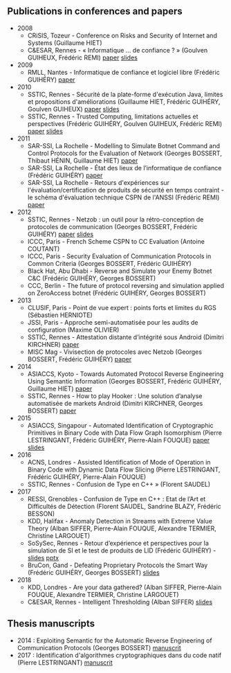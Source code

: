 ## Publications in conferences and papers

* 2008
  * CRiSIS, Tozeur - Conference on Risks and Security of Internet and Systems (Guillaume HIET)
  * C&ESAR, Rennes - « Informatique … de confiance ? » (Goulven GUIHEUX, Frédéric REMI) [paper](documents/2008_CESAR_Amossys_article_TPM.pdf) [slides](documents/2008_CESAR_Amossys_presentation_TPM.pps)
* 2009
  * RMLL, Nantes - Informatique de confiance et logiciel libre (Frédéric GUIHÉRY) [paper](documents/2009_RMLL_Amossys_presentation_TPM.pdf)
* 2010
  * SSTIC, Rennes - Sécurité de la plate-forme d'exécution Java, limites et propositions d'améliorations (Guillaume HIET, Frédéric GUIHÉRY, Goulven GUIHEUX) [paper](documents/2010_SSTIC_Securite_plateforme_execution_java_limitations_propositions_ameliorations.pdf) [slides](documents/2010_SSTIC_Securite_plateforme_execution_java_limitations_ameliorations_slides.pdf)
  * SSTIC, Rennes - Trusted Computing, limitations actuelles et perspectives (Frédéric GUIHÉRY, Goulven GUIHEUX, Frédéric REMI) [paper](documents/2010_SSTIC_Trusted_computing_limitations_perspectives.pdf) [slides](documents/2010_SSTIC_Trusted_computing_limitations_perspectives_slides.pdf)
* 2011
  * SAR-SSI, La Rochelle - Modelling to Simulate Botnet Command and Control Protocols for the Evaluation of Network (Georges BOSSERT, Thibaut HÉNIN, Guillaume HIET) [paper](documents/2011_SARSSI_Modelisation_Botnet_Pour_Simulation-article.pdf)
  * SAR-SSI, La Rochelle - État des lieux de l’informatique de confiance (Frédéric GUIHÉRY) [paper](documents/2011_SAR-SSI_Informatique_de_confiance.pdf)
  * SAR-SSI, La Rochelle - Retours d'expériences sur l'évaluation/certification de produits de sécurité en temps contraint - le schéma d'évaluation technique CSPN de l'ANSSI (Frédéric REMI) [paper](documents/2011_SAR-SSI_CSPN_FEEDBACK.pdf)
* 2012
  * SSTIC, Rennes - Netzob : un outil pour la rétro-conception de protocoles de communication (Georges BOSSERT, Frédéric GUIHÉRY) [paper](documents/2012_SSTIC_Article-netzob_un_outil_pour_la_retro-conception_de_protocoles_de_communication-guihery_bossert_hiet_1.pdf) [slides](documents/2012_SSTIC_Slides-netzob_un_outil_pour_la_retro-conception_de_protocoles_de_communication-guihery_bossert_hiet.pdf)
  * ICCC, Paris - French Scheme CSPN to CC Evaluation (Antoine COUTANT)
  * ICCC, Paris - Security Evaluation of Communication Protocols in Common Criteria (Georges BOSSERT, Frédéric GUIHÉRY)
  * Black Hat, Abu Dhabi - Reverse and Simulate your Enemy Botnet C&C (Frédéric GUIHÉRY, Georges BOSSERT)
  * CCC, Berlin - The future of protocol reversing and simulation applied on ZeroAccess botnet (Frédéric GUIHÉRY, Georges BOSSERT)
* 2013
  * CLUSIF, Paris - Point de vue expert : points forts et limites du RGS (Sébastien HERNIOTE)
  * JSSI, Paris - Approche semi-automatisée pour les audits de configuration (Maxime OLIVIER)
  * SSTIC, Rennes - Attestation distante d’intégrité sous Android (Dimitri KIRCHNER) [paper](documents/2013_SSTIC_Attestation-distante-dintegrite-sous-Android.pdf)
  * MISC Mag - Vivisection de protocoles avec Netzob (Georges BOSSERT, Frédéric GUIHÉRY) [paper](https://connect.ed-diamond.com/MISC/MISCHS-007/Vivisection-de-protocoles-avec-Netzob2)
* 2014
  * ASIACCS, Kyoto - Towards Automated Protocol Reverse Engineering Using Semantic Information (Georges BOSSERT, Frédéric GUIHÉRY, Guillaume HIET) [paper](documents/2014_ASIACCS_reverse_protocol_semantic.pdf)
  * SSTIC, Rennes - How to play Hooker : Une solution d’analyse automatisée de markets Android (Dimitri KIRCHNER, Georges BOSSERT) [paper](documents/2014_SSTIC_Article-how_to_play_hooker__une_solution_danalyse_automatise_de_markets_android-kirchner_bossert.pdf)
* 2015
  * ASIACCS, Singapour - Automated Identification of Cryptographic Primitives in Binary Code with Data Flow Graph Isomorphism (Pierre LESTRINGANT, Frédéric GUIHÉRY, Pierre-Alain FOUQUE) [paper](documents/2015_ASIACCS_Automated_Identification_Of_Cryptographic_Primitives_In_Binary_Code_With_Data_Flow_Graph_Isomorphism_paper.pdf) [slides](documents/2015_ASIACCS_Automated_Identification_Of_Cryptographic_Primitives_In_Binary_Code_With_Data_Flow_Graph_Isomorphism_slides.pdf)
* 2016
  * ACNS, Londres - Assisted Identification of Mode of Operation in Binary Code with Dynamic Data Flow Slicing (Pierre LESTRINGANT, Frédéric GUIHÉRY, Pierre-Alain FOUQUE)
  * SSTIC, Rennes - Confusion de Type en C++ » (Florent SAUDEL)
* 2017
  * RESSI, Grenobles - Confusion de Type en C++ : Etat de l’Art et Difficultés de Détection (Florent SAUDEL, Sandrine BLAZY, Frédéric BESSON)
  * KDD, Halifax - Anomaly Detection in Streams with Extreme Value Theory (Alban SIFFER, Pierre-Alain FOUQUE, Alexandre TERMIER, Christine LARGOUET)
  * SoSySec, Rennes - Retour d’expérience et perspectives pour la simulation de SI et le test de produits de LID (Frédéric GUIHÉRY) - [slides](documents/2017_Seminaire_Eval_LID_FGY.pdf) [pptx]([slides](documents/2017_Seminaire_Eval_LID_FGY.pptx))
  * BruCon, Gand - Defeating Proprietary Protocols the Smart Way (Frédéric GUIHÉRY, Georges BOSSERT) [slides](https://gitlab.amossys.fr/formations/netzob_reverse_protocols)
* 2018
  * KDD, Londres - Are your data gathered? (Alban SIFFER, Pierre-Alain FOUQUE, Alexandre TERMIER, Christine LARGOUET)
  * C&ESAR, Rennes - Intelligent Thresholding (Alban SIFFER) [slides](documents/2018_CESAR_Intelligent_thresholding.pdf)

## Thesis manuscripts

* 2014 : Exploiting Semantic for the Automatic Reverse Engineering of Communication Protocols (Georges BOSSERT) [manuscrit](documents/2014_these_Georges_Bossert.pdf)
* 2017 : Identification d'algorithmes cryptographiques dans du code natif (Pierre LESTRINGANT) [manuscrit](documents/2017_these_Pierre_Lestringant.pdf)
